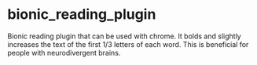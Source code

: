 # bionic_reading_plugin
Bionic reading plugin that can be used with chrome. It bolds and slightly increases the text of the first 1/3 letters of each word. This is beneficial for people with neurodivergent brains.
